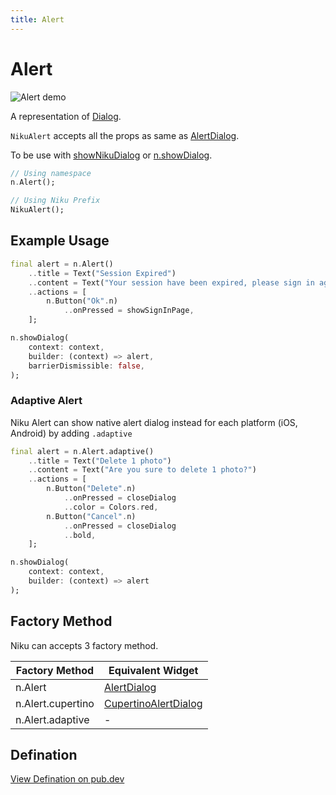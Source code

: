 ```yaml
---
title: Alert
---
```

# Alert
![Alert demo](/widgets/alert.png)

A representation of [Dialog](https://material.io/components/dialogs).

`NikuAlert` accepts all the props as same as [AlertDialog](https://api.flutter.dev/flutter/material/AlertDialog-class.html).

To be use with [showNikuDialog](https://pub.dev/documentation/niku/latest/widget_alert/showNikuDialog.html) or [n.showDialog](https://pub.dev/documentation/niku/latest/widget_alert/showNikuDialog.html).

```dart
// Using namespace
n.Alert();

// Using Niku Prefix
NikuAlert();
```

## Example Usage
```dart
final alert = n.Alert()
    ..title = Text("Session Expired")
    ..content = Text("Your session have been expired, please sign in again")
    ..actions = [
        n.Button("Ok".n)
            ..onPressed = showSignInPage,
    ];

n.showDialog(
    context: context,
    builder: (context) => alert,
    barrierDismissible: false,
);
```

### Adaptive Alert
Niku Alert can show native alert dialog instead for each platform (iOS, Android) by adding `.adaptive`
```dart
final alert = n.Alert.adaptive()
    ..title = Text("Delete 1 photo")
    ..content = Text("Are you sure to delete 1 photo?")
    ..actions = [
        n.Button("Delete".n)
            ..onPressed = closeDialog
            ..color = Colors.red,
        n.Button("Cancel".n)
            ..onPressed = closeDialog
            ..bold,
    ];

n.showDialog(
    context: context,
    builder: (context) => alert
);
```


## Factory Method
Niku can accepts 3 factory method.

| Factory Method        | Equivalent Widget   |
|-----------------------|---------------------|
| n.Alert           | [AlertDialog](https://api.flutter.dev/flutter/material/AlertDialog-class.html) |
| n.Alert.cupertino | [CupertinoAlertDialog](https://api.flutter.dev/flutter/cupertino/CupertinoAlertDialog-class.html) |
| n.Alert.adaptive  | -      |

## Defination
[View Defination on pub.dev](https://pub.dev/documentation/niku/latest/widget_alert/widget_alert-library.html)
